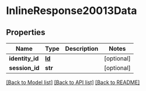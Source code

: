 # InlineResponse20013Data

## Properties
Name | Type | Description | Notes
------------ | ------------- | ------------- | -------------
**identity_id** | [**Id**](Id.md) |  | [optional] 
**session_id** | **str** |  | [optional] 

[[Back to Model list]](../README.md#documentation-for-models) [[Back to API list]](../README.md#documentation-for-api-endpoints) [[Back to README]](../README.md)


